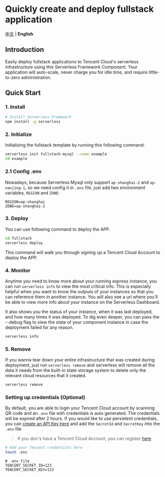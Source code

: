 # Quickly create and deploy fullstack application

[中文](./README.md) | **English**

## Introduction

Easily deploy fullstack applications to Tencent Cloud's serverless infrastructure using this Serverless Framework Component.
Your application will auto-scale, never charge you for idle time, and require little-to-zero administration.

## Quick Start

### 1. Install

```bash
# Install Serverless Framework
npm install -g serverless
```

### 2. Initialize

Initializing the fullstack template by running this following command:

```bash
serverless init fullstack-mysql --name example
cd example
```

### 2.1 Config .env

Nowadays, because Serverless Mysql only support `ap-shanghai-2` and `ap-nanjing-1`, so we need config it in `.env` file, just add two environment variables, `REGION` and `ZONE`:

```
REGION=ap-shanghai
ZONE=ap-shanghai-2
```

### 3. Deploy

You can use following command to deploy the APP.

```bash
cd fullstack
serverless deploy
```

This command will walk you through signing up a Tencent Cloud Account to deploy the APP.

### 4. Monitor

Anytime you need to know more about your running express instance, you can run `serverless info` to view the most critical info.
This is especially helpful when you want to know the outputs of your instances so that you can reference them in another instance.
You will also see a url where you'll be able to view more info about your instance on the Serverless Dashboard.

It also shows you the status of your instance, when it was last deployed, and how many times it was deployed.
To dig even deeper, you can pass the --debug flag to view the state of your component instance in case the deployment failed for any reason.

```bash
serverless info
```

### 5. Remove

If you wanna tear down your entire infrastructure that was created during deployment,
just run `serverless remove` and serverless will remove all the data it needs from the built-in state storage system to delete only the relevant cloud resources that it created.

```bash
serverless remove
```

### Setting up credentials (Optional)

By default, you are able to login your Tencent Cloud account by scanning QR code and an `.env` file with credentials is auto generated.
The credentials will be expired after 2 hours.
If you would like to use persistent credentials,
you can [create an API Key here](https://console.cloud.tencent.com/cam/capi) and add the `SecretId` and `SecretKey` into the `.env` file

> If you don's have a Tencent Cloud Account, you can register [here](https://cloud.tencent.com/register)

```bash
# Add your Tencent credentials here
touch .env
```

```
# .env file
TENCENT_SECRET_ID=123
TENCENT_SECRET_KEY=123
```
